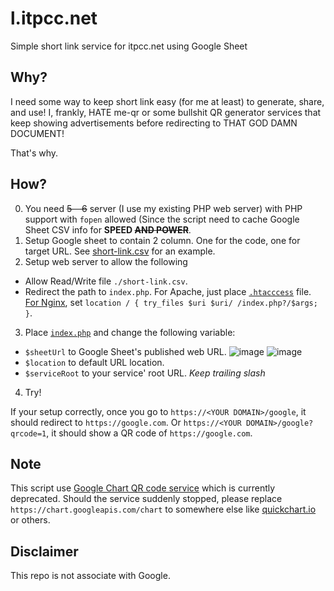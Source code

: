 # l.itpcc.net
Simple short link service for itpcc.net using Google Sheet

## Why?

I need some way to keep short link easy (for me at least) to generate, share, and use! I, frankly, HATE me-qr or some bullshit QR generator services that keep showing advertisements before redirecting to THAT GOD DAMN DOCUMENT!

That's why.

## How?

0. You need ~~$5~~ ~~$6~~ server  (I use my existing PHP web server) with PHP support with `fopen` allowed (Since the script need to cache Google Sheet CSV info for **SPEED ~~AND POWER~~**.
1. Setup Google sheet to contain 2 column. One for the code, one for target URL. See [short-link.csv](./short-link.csv) for an example.
2. Setup web server to allow the following
  - Allow Read/Write file `./short-link.csv`.
  - Redirect the path to `index.php`. For Apache, just place [`.htacccess`](./htaccess) file. [For Nginx](https://www.cyberciti.biz/faq/how-to-configure-nginx-for-wordpress-permalinks/), set `location / { try_files $uri $uri/ /index.php?/$args; }`.
3. Place [`index.php`](./index.php) and change the following variable:
  - `$sheetUrl` to Google Sheet's published web URL.
  ![image](https://github.com/itpcc/l.itpcc.net/assets/3356814/ccfc23d6-9e02-4bf5-9777-bb7fc02503f3)
  ![image](https://github.com/itpcc/l.itpcc.net/assets/3356814/a45ec99a-3d61-4666-81f1-8c177b822604)
  - `$location` to default URL location.
  - `$serviceRoot` to your service' root URL. *Keep trailing slash*
4. Try!

If your setup correctly, once you go to `https://<YOUR DOMAIN>/google`, it should redirect to `https://google.com`. Or `https://<YOUR DOMAIN>/google?qrcode=1`, it should show a QR code of `https://google.com`.

## Note

This script use [Google Chart QR code service](https://developers.google.com/chart/infographics/docs/qr_codes) which is currently deprecated. Should the service suddenly stopped, please replace `https://chart.googleapis.com/chart` to somewhere else like [quickchart.io](https://quickchart.io/documentation/qr-codes/) or others.

## Disclaimer

This repo is not associate with Google.

